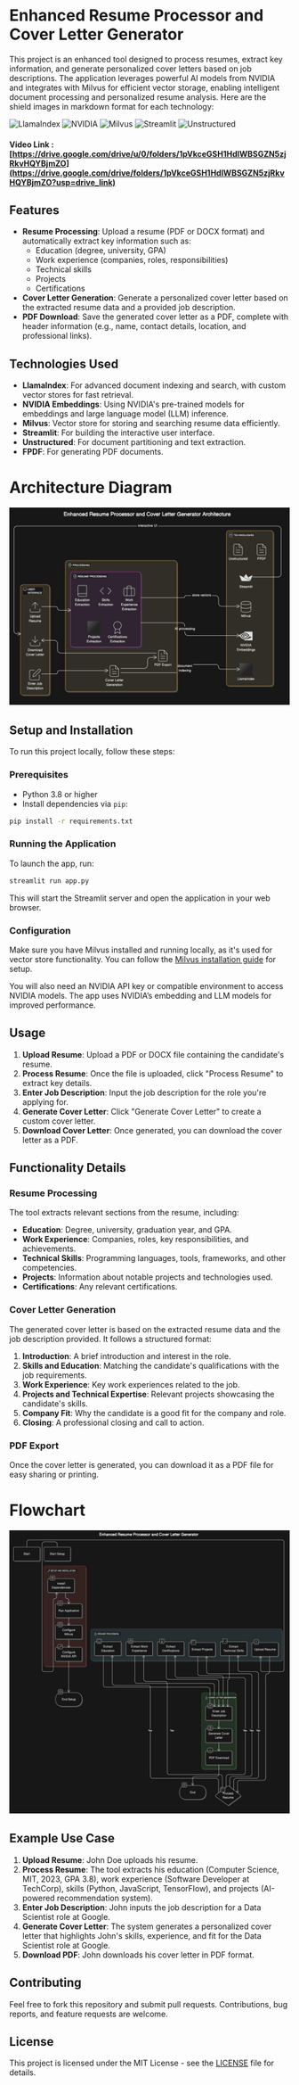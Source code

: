 # Enhanced Resume Processor and Cover Letter Generator

This project is an enhanced tool designed to process resumes, extract key information, and generate personalized cover letters based on job descriptions. The application leverages powerful AI models from NVIDIA and integrates with Milvus for efficient vector storage, enabling intelligent document processing and personalized resume analysis.
Here are the shield images in markdown format for each technology:


![LlamaIndex](https://img.shields.io/badge/LlamaIndex-FF4785?style=for-the-badge&logo=llama&logoColor=white)
![NVIDIA](https://img.shields.io/badge/NVIDIA-76B900?style=for-the-badge&logo=nvidia&logoColor=white)
![Milvus](https://img.shields.io/badge/Milvus-00A4FF?style=for-the-badge&logo=database&logoColor=white)
![Streamlit](https://img.shields.io/badge/Streamlit-FF4B4B?style=for-the-badge&logo=streamlit&logoColor=white)
![Unstructured](https://img.shields.io/badge/Unstructured-000000?style=for-the-badge&logo=data&logoColor=white)

#### Video Link : [https://drive.google.com/drive/u/0/folders/1pVkceGSH1HdIWBSGZN5zjRkvHQYBjmZO](https://drive.google.com/drive/folders/1pVkceGSH1HdIWBSGZN5zjRkvHQYBjmZO?usp=drive_link)

## Features
- **Resume Processing**: Upload a resume (PDF or DOCX format) and automatically extract key information such as:
  - Education (degree, university, GPA)
  - Work experience (companies, roles, responsibilities)
  - Technical skills
  - Projects
  - Certifications
- **Cover Letter Generation**: Generate a personalized cover letter based on the extracted resume data and a provided job description.
- **PDF Download**: Save the generated cover letter as a PDF, complete with header information (e.g., name, contact details, location, and professional links).

## Technologies Used
- **LlamaIndex**: For advanced document indexing and search, with custom vector stores for fast retrieval.
- **NVIDIA Embeddings**: Using NVIDIA's pre-trained models for embeddings and large language model (LLM) inference.
- **Milvus**: Vector store for storing and searching resume data efficiently.
- **Streamlit**: For building the interactive user interface.
- **Unstructured**: For document partitioning and text extraction.
- **FPDF**: For generating PDF documents.

# Architecture Diagram
![Flowchart](assets/architecture.jpeg)


## Setup and Installation

To run this project locally, follow these steps:

### Prerequisites
- Python 3.8 or higher
- Install dependencies via `pip`:
  
```bash
pip install -r requirements.txt
```

### Running the Application
To launch the app, run:

```bash
streamlit run app.py
```

This will start the Streamlit server and open the application in your web browser.

### Configuration
Make sure you have Milvus installed and running locally, as it's used for vector store functionality. You can follow the [Milvus installation guide](https://milvus.io/docs/v2.1.0/install_standalone-docker.md) for setup.

You will also need an NVIDIA API key or compatible environment to access NVIDIA models. The app uses NVIDIA’s embedding and LLM models for improved performance.

## Usage

1. **Upload Resume**: Upload a PDF or DOCX file containing the candidate's resume.
2. **Process Resume**: Once the file is uploaded, click "Process Resume" to extract key details.
3. **Enter Job Description**: Input the job description for the role you're applying for.
4. **Generate Cover Letter**: Click "Generate Cover Letter" to create a custom cover letter.
5. **Download Cover Letter**: Once generated, you can download the cover letter as a PDF.

## Functionality Details

### Resume Processing
The tool extracts relevant sections from the resume, including:
- **Education**: Degree, university, graduation year, and GPA.
- **Work Experience**: Companies, roles, key responsibilities, and achievements.
- **Technical Skills**: Programming languages, tools, frameworks, and other competencies.
- **Projects**: Information about notable projects and technologies used.
- **Certifications**: Any relevant certifications.


### Cover Letter Generation
The generated cover letter is based on the extracted resume data and the job description provided. It follows a structured format:
1. **Introduction**: A brief introduction and interest in the role.
2. **Skills and Education**: Matching the candidate's qualifications with the job requirements.
3. **Work Experience**: Key work experiences related to the job.
4. **Projects and Technical Expertise**: Relevant projects showcasing the candidate's skills.
5. **Company Fit**: Why the candidate is a good fit for the company and role.
6. **Closing**: A professional closing and call to action.

### PDF Export
Once the cover letter is generated, you can download it as a PDF file for easy sharing or printing.


# Flowchart 

![Flowchart](assets/Flowchart.jpeg)

## Example Use Case

1. **Upload Resume**: John Doe uploads his resume.
2. **Process Resume**: The tool extracts his education (Computer Science, MIT, 2023, GPA 3.8), work experience (Software Developer at TechCorp), skills (Python, JavaScript, TensorFlow), and projects (AI-powered recommendation system).
3. **Enter Job Description**: John inputs the job description for a Data Scientist role at Google.
4. **Generate Cover Letter**: The system generates a personalized cover letter that highlights John's skills, experience, and fit for the Data Scientist role at Google.
5. **Download PDF**: John downloads his cover letter in PDF format.

## Contributing
Feel free to fork this repository and submit pull requests. Contributions, bug reports, and feature requests are welcome.

## License
This project is licensed under the MIT License - see the [LICENSE](LICENSE) file for details.
